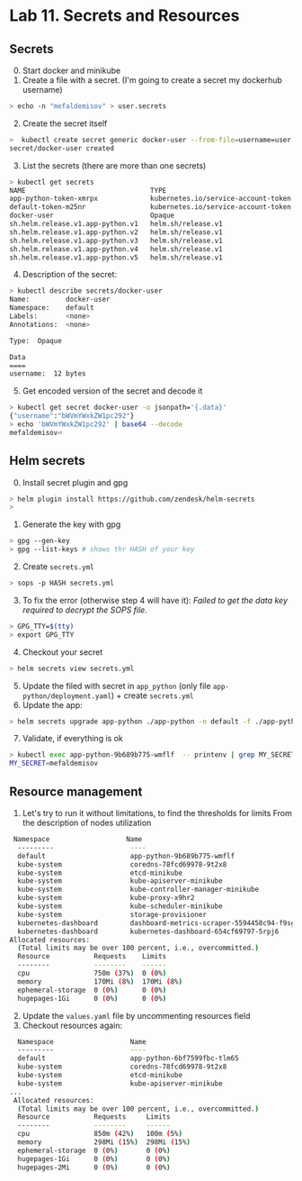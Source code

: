 # Lab 11. Secrets and Resources

## Secrets

0. Start docker and minikube
1. Create a file with a secret. (I'm going to create a secret my dockerhub username)
```bash 
> echo -n "mefaldemisov" > user.secrets 
```
2. Create the secret itself
```bash 
>  kubectl create secret generic docker-user --from-file=username=user.secrets
secret/docker-user created
```
3. List the secrets (there are more than one secrets)
```bash 
> kubectl get secrets                                                                                   Sun Sep 26 21:00:45 2021
NAME                               TYPE                                  DATA   AGE
app-python-token-xmrpx             kubernetes.io/service-account-token   3      6d
default-token-m25nr                kubernetes.io/service-account-token   3      6d3h
docker-user                        Opaque                                1      45s
sh.helm.release.v1.app-python.v1   helm.sh/release.v1                    1      6d
sh.helm.release.v1.app-python.v2   helm.sh/release.v1                    1      6d
sh.helm.release.v1.app-python.v3   helm.sh/release.v1                    1      5d23h
sh.helm.release.v1.app-python.v4   helm.sh/release.v1                    1      5d23h
sh.helm.release.v1.app-python.v5   helm.sh/release.v1                    1      5d23h
```
4. Description of the secret:
```bash 
> kubectl describe secrets/docker-user                                                          877ms  Sun Sep 26 21:01:30 2021
Name:         docker-user
Namespace:    default
Labels:       <none>
Annotations:  <none>

Type:  Opaque

Data
====
username:  12 bytes
```
5. Get encoded version of the secret and decode it
```bash
> kubectl get secret docker-user -o jsonpath='{.data}'                                      978ms  Sun Sep 26 21:04:54 2021
{"username":"bWVmYWxkZW1pc292"}
> echo 'bWVmYWxkZW1pc292' | base64 --decode                                                     143ms  Sun Sep 26 21:05:01 2021
mefaldemisov⏎
```
## Helm secrets

0. Install secret plugin and gpg
```bash
> helm plugin install https://github.com/zendesk/helm-secrets 
> 
```
1. Generate the key with gpg
```bash 
> gpg --gen-key
> gpg --list-keys # shows thr HASH of your key
```
2. Create `secrets.yml`
```bash 
> sops -p HASH secrets.yml
```

3. To fix the error (otherwise step 4 will have it): *Failed to get the data key required to decrypt the SOPS file.*
```bash 
> GPG_TTY=$(tty)
> export GPG_TTY
```
4. Checkout your secret
```bash 
> helm secrets view secrets.yml
```
5. Update the filed with secret in `app_python` (only file `app-python/deployment.yaml`) + create `secrets.yml`
6. Update the app:
```bash 
> helm secrets upgrade app-python ./app-python -n default -f ./app-python/templates/secrets.yml
```
7. Validate, if everything is ok
```bash 
> kubectl exec app-python-9b689b775-wmflf  -- printenv | grep MY_SECRET     
MY_SECRET=mefaldemisov
```
## Resource management

1. Let's try to run it without limitations, to find the thresholds for limits
From the description of nodes utilization
```bash 
 Namespace                   Name                                          CPU Requests  CPU Limits  Memory Requests  Memory Limits  Age
  ---------                   ----                                          ------------  ----------  ---------------  -------------  ---
  default                     app-python-9b689b775-wmflf                    0 (0%)        0 (0%)      0 (0%)           0 (0%)         111m
  kube-system                 coredns-78fcd69978-9t2x8                      100m (5%)     0 (0%)      70Mi (3%)        170Mi (8%)     7d3h
  kube-system                 etcd-minikube                                 100m (5%)     0 (0%)      100Mi (5%)       0 (0%)         7d3h
  kube-system                 kube-apiserver-minikube                       250m (12%)    0 (0%)      0 (0%)           0 (0%)         7d3h
  kube-system                 kube-controller-manager-minikube              200m (10%)    0 (0%)      0 (0%)           0 (0%)         7d3h
  kube-system                 kube-proxy-x9hr2                              0 (0%)        0 (0%)      0 (0%)           0 (0%)         7d3h
  kube-system                 kube-scheduler-minikube                       100m (5%)     0 (0%)      0 (0%)           0 (0%)         7d3h
  kube-system                 storage-provisioner                           0 (0%)        0 (0%)      0 (0%)           0 (0%)         7d3h
  kubernetes-dashboard        dashboard-metrics-scraper-5594458c94-f9sgh    0 (0%)        0 (0%)      0 (0%)           0 (0%)         7d
  kubernetes-dashboard        kubernetes-dashboard-654cf69797-5rpj6         0 (0%)        0 (0%)      0 (0%)           0 (0%)         7d
Allocated resources:
  (Total limits may be over 100 percent, i.e., overcommitted.)
  Resource           Requests    Limits
  --------           --------    ------
  cpu                750m (37%)  0 (0%)
  memory             170Mi (8%)  170Mi (8%)
  ephemeral-storage  0 (0%)      0 (0%)
  hugepages-1Gi      0 (0%)      0 (0%)
```

2. Update the `values.yaml` file by uncommenting resources field
3. Checkout resources again:
```bash 
  Namespace                   Name                                          CPU Requests  CPU Limits  Memory Requests  Memory Limits  Age
  ---------                   ----                                          ------------  ----------  ---------------  -------------  ---
  default                     app-python-6bf7599fbc-tlm65                   100m (5%)     100m (5%)   128Mi (6%)       128Mi (6%)     76s
  kube-system                 coredns-78fcd69978-9t2x8                      100m (5%)     0 (0%)      70Mi (3%)        170Mi (8%)     7d3h
  kube-system                 etcd-minikube                                 100m (5%)     0 (0%)      100Mi (5%)       0 (0%)         7d3h
  kube-system                 kube-apiserver-minikube                       250m (12%)    0 (0%)      0 (0%)           0 (0%)         7d3h
...
 Allocated resources:
  (Total limits may be over 100 percent, i.e., overcommitted.)
  Resource           Requests     Limits
  --------           --------     ------
  cpu                850m (42%)   100m (5%)
  memory             298Mi (15%)  298Mi (15%)
  ephemeral-storage  0 (0%)       0 (0%)
  hugepages-1Gi      0 (0%)       0 (0%)
  hugepages-2Mi      0 (0%)       0 (0%)

```